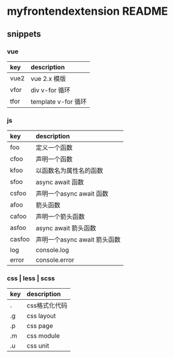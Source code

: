 # myfrontendextension README


## snippets

### vue
|key  |description        |
|:----|:------------------|
|vue2|vue 2.x 模版|
|vfor|div v-for 循环|
|tfor|template v-for 循环|

### js
|key  |description        |
|:----|:------------------|
|foo|定义一个函数|
|cfoo|声明一个函数|
|kfoo|以函数名为属性名的函数|
|sfoo|async await 函数|
|csfoo|声明一个async await 函数|
|afoo|箭头函数|
|cafoo|声明一个箭头函数|
|asfoo|async await 箭头函数|
|casfoo|声明一个async await 箭头函数|
|log|console.log|
|error|console.error|

### css | less | scss
|key  |description        |
|:----|:------------------|
|.|css格式化代码|
|.g|css layout|
|.p|css page|
|.m|css module|
|.u|css unit|
